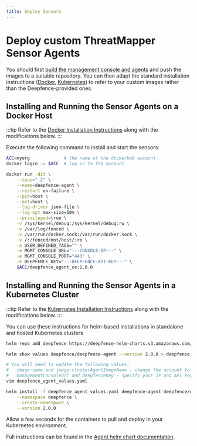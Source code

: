```yaml
---
title: Deploy Sensors
---
```


# Deploy custom ThreatMapper Sensor Agents

You should first [build the management console and agents](build) and push the images to a suitable repository.  You can then adapt the standard installation instructions ([Docker](/docs/v2.0/sensors/docker), [Kubernetes](/docs/v2.0/sensors/kubernetes)) to refer to your custom images rather than the Deepfence-provided ones.


## Installing and Running the Sensor Agents on a Docker Host

:::tip
Refer to the [Docker Installation Instructions](/docs/v2.0/sensors/docker) along with the modifications below.
:::

Execute the following command to install and start the sensors:

```bash
ACC=myorg             # the name of the dockerhub account 
docker login -u $ACC  # log in to the account

docker run -dit \
    --cpus=".2" \
    --name=deepfence-agent \
    --restart on-failure \
    --pid=host \
    --net=host \
    --log-driver json-file \
    --log-opt max-size=50m \
    --privileged=true \
    -v /sys/kernel/debug:/sys/kernel/debug:rw \
    -v /var/log/fenced \
    -v /var/run/docker.sock:/var/run/docker.sock \
    -v /:/fenced/mnt/host/:ro \
    -e USER_DEFINED_TAGS="" \
    -e MGMT_CONSOLE_URL="---CONSOLE-IP---" \
    -e MGMT_CONSOLE_PORT="443" \
    -e DEEPFENCE_KEY="---DEEPFENCE-API-KEY---" \
    $ACC/deepfence_agent_ce:2.0.0
```

## Installing and Running the Sensor Agents in a Kubernetes Cluster

:::tip
Refer to the [Kubernetes Installation Instructions](/docs/v2.0/sensors/kubernetes) along with the modifications below.
:::

You can use these instructions for helm-based installations in standalone and hosted Kubernetes clusters

```bash
helm repo add deepfence https://deepfence-helm-charts.s3.amazonaws.com/threatmapper

helm show values deepfence/deepfence-agent --version 2.0.0 > deepfence_agent_values.yaml

# You will need to update the following values:
#   image:name and image:clusterAgentImageName - change the account to point to your images
#   managementConsoleUrl and deepfenceKey - specify your IP and API key value
vim deepfence_agent_values.yaml

helm install -f deepfence_agent_values.yaml deepfence-agent deepfence/deepfence-agent \
    --namespace deepfence \
    --create-namespace \
    --version 2.0.0
```

Allow a few seconds for the containers to pull and deploy in your Kubernetes environment.

Full instructions can be found in the [Agent helm chart documentation](https://github.com/deepfence/ThreatMapper/tree/main/deployment-scripts/helm-charts/deepfence-agent).
